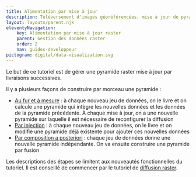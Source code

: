 ```yaml
---
title: Alimentation par mise à jour
description: Téléversement d'images géoréférencées, mise à jour de pyramides par injection ou par référence, composition à posteriori
layout: layouts/parent.njk
eleventyNavigation:
    key: Alimentation par mise à jour raster
    parent: Gestion des données raster
    order: 2
    nav: guides-developpeur
pictogram: digital/data-visualization.svg
---
```


Le but de ce tutoriel est de gérer une pyramide raster mise à jour par livraisons successives.

Il y a plusieurs façons de construire par morceau une pyramide :

- [Au fur et à mesure](../alimentation-mise-a-jour-raster/fur-et-a-mesure) : à chaque nouveau jeu de données, on le livre et on calcule une pyramide qui intègre les nouvelles données et les données de la pyramide précédente. À chaque mise à jour, on a une nouvelle pyramide sur laquelle il est nécessaire de reconfigurer la diffusion
- [Par injection](../alimentation-mise-a-jour-raster/par-injection) : à chaque nouveau jeu de données, on le livre et on modifie une pyramide déjà existente pour ajouter ces nouvelles données
- [Par composition a posteriori](../alimentation-mise-a-jour-raster/composition) : chaque jeu de données donne une nouvelle pyramide indépendante. On va ensuite construire une pyramide par fusion

Les descriptions des étapes se limitent aux nouveautés fonctionnelles du tutoriel. Il est conseillé de commencer par le tutoriel de [diffusion raster](../alimentation-diffusion-raster).
